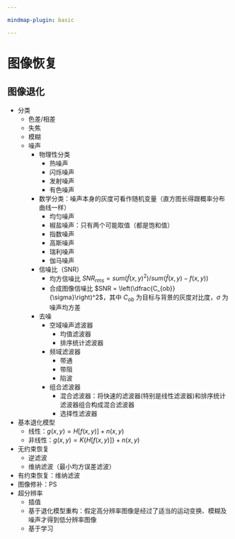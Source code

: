 ```yaml
---

mindmap-plugin: basic

---
```


# 图像恢复

## 图像退化

- 分类
	- 色差/相差
	- 失焦
	- 模糊
	- 噪声
		- 物理性分类
			- 热噪声
			- 闪烁噪声
			- 发射噪声
			- 有色噪声
		- 数学分类：噪声本身的灰度可看作随机变量（直方图长得跟概率分布曲线一样）
			- 均匀噪声
			- 椒盐噪声：只有两个可能取值（都是饱和值）
			- 指数噪声
			- 高斯噪声
			- 瑞利噪声
			- 伽马噪声
		- 信噪比（SNR）
			- 均方信噪比 $SNR_{rms} = sum(\hat f(x, y)^2) / sum(\hat f(x, y) - f(x, y))$
			- 合成图像信噪比 $SNR = \left(\dfrac{C_{ob}}{\sigma}\right)^2$，其中 $C_{ob}$ 为目标与背景的灰度对比度，$\sigma$ 为噪声均方差
		- 去噪
			- 空域噪声滤波器
				- 均值滤波器
				- 排序统计滤波器
			- 频域滤波器
				- 带通
				- 带阻
				- 陷波
			- 组合滤波器
				- 混合滤波器：将快速的滤波器(特别是线性滤波器)和排序统计滤波器组合构成混合滤波器
				- 选择性滤波器
- 基本退化模型
	- 线性：$g(x, y) = H[f(x, y)] + n(x, y)$
	- 非线性：$g(x, y) = K\{H[f(x, y)]\} + n(x, y)$
- 无约束恢复
	- 逆滤波
	- 维纳滤波（最小均方误差滤波）
- 有约束恢复：维纳滤波
- 图像修补：PS
- 超分辨率
	- 插值
	- 基于退化模型重构：假定高分辨率图像是经过了适当的运动变换、模糊及噪声才得到低分辨率图像
	- 基于学习
